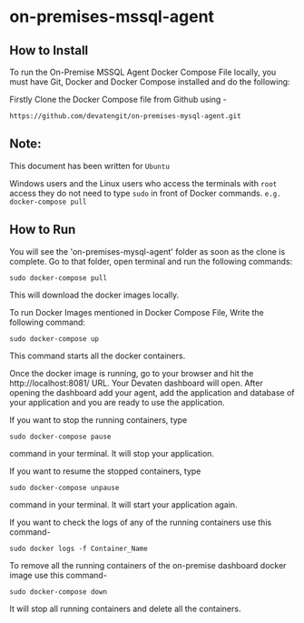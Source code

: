 # on-premises-mssql-agent

## How to Install 

To run the On-Premise MSSQL Agent Docker Compose File locally, you must have Git, Docker and Docker Compose installed and do the following:

Firstly Clone the Docker Compose file from Github using -

```
https://github.com/devatengit/on-premises-mysql-agent.git
``` 
## Note:

This document has been written for ``` Ubuntu ```

Windows users and the Linux users who access the terminals with ``` root ``` access they do not need to type ``` sudo ``` in front of Docker commands. ``` e.g. docker-compose pull ```

## How to Run

You will see the 'on-premises-mysql-agent' folder as soon as the clone is complete. Go to that folder, open terminal and run the following commands:

```
sudo docker-compose pull
```

This will download the docker images locally.

To run Docker Images mentioned in Docker Compose File, Write the following command:

```
sudo docker-compose up
```

This command starts all the docker containers.

Once the docker image is running, go to your browser and hit the http://localhost:8081/ URL. Your Devaten dashboard will open. After opening the dashboard add your agent, add the application and database of your application and you are ready to use the application.

If you want to stop the running containers, type

```
sudo docker-compose pause
```

command in your terminal. It will stop your application.

If you want to resume the stopped containers, type 

``` 
sudo docker-compose unpause 
```

command in your terminal. It will start your application again.

If you want to check the logs of any of the running containers use this command- 

``` 
sudo docker logs -f Container_Name 
```

To remove all the running containers of the on-premise dashboard docker image use this command- 

``` 
sudo docker-compose down 
``` 

It will stop all running containers and delete all the containers.
